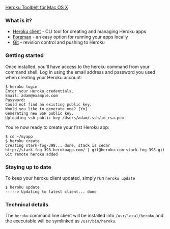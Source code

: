 <p class="download">
	<a href="/download/osx" class="button">Heroku Toolbelt for Mac OS X</a>
</p>

### What is it?

* [Heroku client](http://github.com/heroku/heroku) - CLI tool for creating and managing Heroku apps
* [Foreman](http://github.com/ddollar/foreman) - an easy option for running your apps locally
* [Git](http://code.google.com/p/git-osx-installer) - revision control and pushing to Heroku

### Getting started

Once installed, you'll have access to the heroku command from your command shell. Log in using the email address and password you used when creating your Heroku account:

    $ heroku login
    Enter your Heroku credentials.
    Email: adam@example.com
    Password:
    Could not find an existing public key.
    Would you like to generate one? [Yn]
    Generating new SSH public key.
    Uploading ssh public key /Users/adam/.ssh/id_rsa.pub

You're now ready to create your first Heroku app:

    $ cd ~/myapp
    $ heroku create
    Creating stark-fog-398... done, stack is cedar
    http://stark-fog-398.herokuapp.com/ | git@heroku.com:stark-fog-398.git
    Git remote heroku added

### Staying up to date

To keep your heroku client updated, simply run `heroku update`

    $ heroku update
    -----> Updating to latest client... done

### Technical details

The `heroku` command line client will be installed into `/usr/local/heroku` and the executable will be symlinked as `/usr/bin/heroku`.
